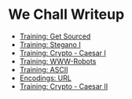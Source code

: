 We Chall Writeup
===
- [Training: Get Sourced](https://github.com/CTFPractice/CTF/blob/master/We%20Chall/Get%20Sourced.md)
- [Training: Stegano I](https://github.com/CTFPractice/CTF/blob/master/We%20Chall/Stegano%20I.md)
- [Training: Crypto - Caesar I](https://github.com/CTFPractice/CTF/blob/master/We%20Chall/Crypto%20-%20Caesar%20I.md)
- [Training: WWW-Robots](https://github.com/CTFPractice/CTF/blob/master/We%20Chall/WWW-Robots.md)
- [Training: ASCII](https://github.com/CTFPractice/CTF/blob/master/We%20Chall/ASCII.md)
- [Encodings: URL](https://github.com/CTFPractice/CTF/blob/master/We%20Chall/URL.md)
- [Training: Crypto - Caesar II](https://github.com/CTFPractice/CTF/blob/master/We%20Chall/Crypto%20-%20Caesar%20II.md)